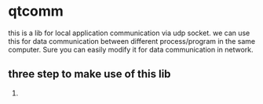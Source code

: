 # qtcomm
this is a lib for local application communication via udp socket. we can use this for data communication between different process/program in the same computer. Sure you can easily modify it  for data communication in network. 

## three step to make use of this lib
1. 